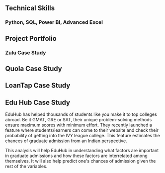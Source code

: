 ## Technical Skills 
### Python, SQL, Power BI, Advanced Excel

## Project Portfolio

### Zulu Case Study 

## Quola Case Study

## LoanTap Case Study

## Edu Hub Case Study
EduHub has helped thousands of students like you make it to top colleges abroad. Be it GMAT, GRE or SAT, their unique problem-solving methods ensure maximum scores with minimum effort. They recently launched a feature where students/learners can come to their website and check their probability of getting into the IVY league college. This feature estimates the chances of graduate admission from an Indian perspective.

This analysis will help EduHub in understanding what factors are important in graduate admissions and how these factors are interrelated among themselves. It will also help predict one's chances of admission given the rest of the variables.
